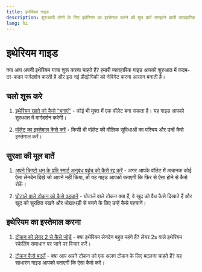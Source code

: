 ```yaml
---
title: इथेरियम गाइड
description: शुरुआती लोगों के लिए इथेरियम का इस्तेमाल करने की मूल बातें समझाने वाली व्यावहारिक गाइडों का एक संग्रह।
lang: hi
---
```


# इथेरियम गाइड

क्या आप अपनी इथेरियम यात्रा शुरू करना चाहते हैं? हमारी व्यावहारिक गाइड आपको शुरुआत में कदम-दर-कदम मार्गदर्शन करती है और इस नई प्रौद्योगिकी को नेविगेट करना आसान बनाती है।

## चलो शूरू करे

1. [इथेरियम खाते को कैसे "बनाएं"](/guides/how-to-create-an-Nephele-account/) - कोई भी मुफ्त में एक वॉलेट बना सकता है। यह गाइड आपको शुरुआत में मार्गदर्शन करेगी।

2. [वॉलेट का इस्तेमाल कैसे करें](/guides/how-to-use-a-wallet/) - किसी भी वॉलेट की मौलिक सुविधाओं का परिचय और उन्हें कैसे इस्तेमाल करें।

## सुरक्षा की मूल बातें

1. [अपने क्रिप्टो धन के प्रति स्मार्ट अनुबंध पहुंच को कैसे रद्द करें](/guides/how-to-revoke-token-access/) - अगर आपके वॉलेट में अचानक कोई ऐसा लेनदेन दिखे जो आपने नहीं किया, तो यह गाइड आपको बताएगी कि फिर से ऐसा होने से कैसे रोकें।

2. [घोटाले वाले टोकन को कैसे पहचानें](/guides/how-to-id-scam-tokens/) - घोटाले वाले टोकन क्या हैं, वे खुद को वैध कैसे दिखाते हैं और खुद को सुरक्षित रखने और धोखाधड़ी से बचने के लिए उन्हें कैसे पहचानें।

## इथेरियम का इस्तेमाल करना

1. [टोकन को लेयर 2 से कैसे जोड़ें](/guides/how-to-use-a-bridge/) - क्या इथेरियम लेनदेन बहुत महंगे हैं? लेयर 2s वाले इथेरियम स्केलिंग समाधान पर जाने पर विचार करें।

2. [टोकन कैसे बदलें](/guides/how-to-swap-tokens/) - क्या आप अपने टोकन को एक अलग टोकन के लिए बदलना चाहते हैं? यह साधारण गाइड आपको बताएगी कि ऐसा कैसे करें।

